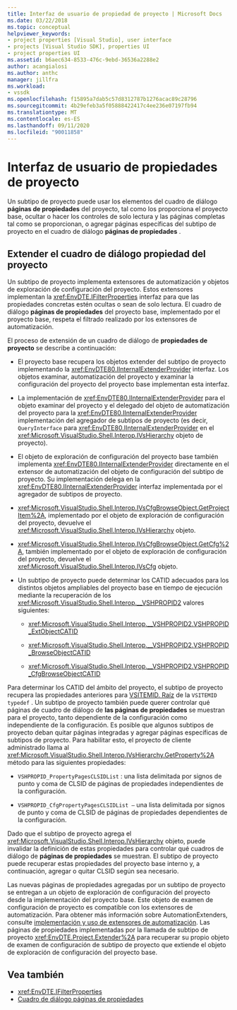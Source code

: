 ```yaml
---
title: Interfaz de usuario de propiedad de proyecto | Microsoft Docs
ms.date: 03/22/2018
ms.topic: conceptual
helpviewer_keywords:
- project properties [Visual Studio], user interface
- projects [Visual Studio SDK], properties UI
- project properties UI
ms.assetid: b6aec634-8533-476c-9ebd-36536a2288e2
author: acangialosi
ms.author: anthc
manager: jillfra
ms.workload:
- vssdk
ms.openlocfilehash: f15895a7dab5c57d8312787b1276acac89c28796
ms.sourcegitcommit: 4b29efeb3a5f05888422417c4ee236e07197fb94
ms.translationtype: MT
ms.contentlocale: es-ES
ms.lasthandoff: 09/11/2020
ms.locfileid: "90011858"
---
```

# <a name="project-property-user-interface"></a>Interfaz de usuario de propiedades de proyecto

Un subtipo de proyecto puede usar los elementos del cuadro de diálogo **páginas de propiedades** del proyecto, tal como los proporciona el proyecto base, ocultar o hacer los controles de solo lectura y las páginas completas tal como se proporcionan, o agregar páginas específicas del subtipo de proyecto en el cuadro de diálogo **páginas de propiedades** .

## <a name="extending-the-project-property-dialog-box"></a>Extender el cuadro de diálogo propiedad del proyecto

Un subtipo de proyecto implementa extensores de automatización y objetos de exploración de configuración del proyecto. Estos extensores implementan la <xref:EnvDTE.IFilterProperties> interfaz para que las propiedades concretas estén ocultas o sean de solo lectura. El cuadro de diálogo **páginas de propiedades** del proyecto base, implementado por el proyecto base, respeta el filtrado realizado por los extensores de automatización.

El proceso de extensión de un cuadro de diálogo de **propiedades de proyecto** se describe a continuación:

- El proyecto base recupera los objetos extender del subtipo de proyecto implementando la <xref:EnvDTE80.IInternalExtenderProvider> interfaz. Los objetos examinar, automatización del proyecto y examinar la configuración del proyecto del proyecto base implementan esta interfaz.

- La implementación de <xref:EnvDTE80.IInternalExtenderProvider> para el objeto examinar del proyecto y el delegado del objeto de automatización del proyecto para la <xref:EnvDTE80.IInternalExtenderProvider> implementación del agregador de subtipos de proyecto (es decir, `QueryInterface` para <xref:EnvDTE80.IInternalExtenderProvider> en el <xref:Microsoft.VisualStudio.Shell.Interop.IVsHierarchy> objeto de proyecto).

- El objeto de exploración de configuración del proyecto base también implementa <xref:EnvDTE80.IInternalExtenderProvider> directamente en el extensor de automatización del objeto de configuración del subtipo de proyecto. Su implementación delega en la <xref:EnvDTE80.IInternalExtenderProvider> interfaz implementada por el agregador de subtipos de proyecto.

- <xref:Microsoft.VisualStudio.Shell.Interop.IVsCfgBrowseObject.GetProjectItem%2A>, implementado por el objeto de exploración de configuración del proyecto, devuelve el <xref:Microsoft.VisualStudio.Shell.Interop.IVsHierarchy> objeto.

- <xref:Microsoft.VisualStudio.Shell.Interop.IVsCfgBrowseObject.GetCfg%2A>, también implementado por el objeto de exploración de configuración del proyecto, devuelve el <xref:Microsoft.VisualStudio.Shell.Interop.IVsCfg> objeto.

- Un subtipo de proyecto puede determinar los CATID adecuados para los distintos objetos ampliables del proyecto base en tiempo de ejecución mediante la recuperación de los <xref:Microsoft.VisualStudio.Shell.Interop.__VSHPROPID2> valores siguientes:

  - <xref:Microsoft.VisualStudio.Shell.Interop.__VSHPROPID2.VSHPROPID_ExtObjectCATID>

  - <xref:Microsoft.VisualStudio.Shell.Interop.__VSHPROPID2.VSHPROPID_BrowseObjectCATID>

  - <xref:Microsoft.VisualStudio.Shell.Interop.__VSHPROPID2.VSHPROPID_CfgBrowseObjectCATID>

Para determinar los CATID del ámbito del proyecto, el subtipo de proyecto recupera las propiedades anteriores para [VSITEMID. Raíz](<xref:Microsoft.VisualStudio.VSConstants.VSITEMID#Microsoft_VisualStudio_VSConstants_VSITEMID_Root>) de la `VSITEMID typedef` . Un subtipo de proyecto también puede querer controlar qué páginas de cuadro de diálogo de **las páginas de propiedades** se muestran para el proyecto, tanto dependiente de la configuración como independiente de la configuración. Es posible que algunos subtipos de proyecto deban quitar páginas integradas y agregar páginas específicas de subtipos de proyecto. Para habilitar esto, el proyecto de cliente administrado llama al <xref:Microsoft.VisualStudio.Shell.Interop.IVsHierarchy.GetProperty%2A> método para las siguientes propiedades:

- `VSHPROPID_PropertyPagesCLSIDList` : una lista delimitada por signos de punto y coma de CLSID de páginas de propiedades independientes de la configuración.

- `VSHPROPID_CfgPropertyPagesCLSIDList —` una lista delimitada por signos de punto y coma de CLSID de páginas de propiedades dependientes de la configuración.

Dado que el subtipo de proyecto agrega el <xref:Microsoft.VisualStudio.Shell.Interop.IVsHierarchy> objeto, puede invalidar la definición de estas propiedades para controlar qué cuadros de diálogo de **páginas de propiedades** se muestran. El subtipo de proyecto puede recuperar estas propiedades del proyecto base interno y, a continuación, agregar o quitar CLSID según sea necesario.

Las nuevas páginas de propiedades agregadas por un subtipo de proyecto se entregan a un objeto de exploración de configuración del proyecto desde la implementación del proyecto base. Este objeto de examen de configuración de proyecto es compatible con los extensores de automatización. Para obtener más información sobre AutomationExtenders, consulte [implementación y uso de extensores de automatización](/previous-versions/0y92k2w2(v=vs.140)). Las páginas de propiedades implementadas por la llamada de subtipo de proyecto <xref:EnvDTE.Project.Extender%2A> para recuperar su propio objeto de examen de configuración de subtipo de proyecto que extiende el objeto de exploración de configuración del proyecto base.

## <a name="see-also"></a>Vea también

- <xref:EnvDTE.IFilterProperties>
- [Cuadro de diálogo páginas de propiedades](/previous-versions/visualstudio/visual-studio-2010/as5chysf(v=vs.100))